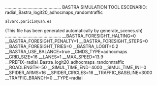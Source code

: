 .............................................
    BASTRA SIMULATION TOOL
    ESCENARIO: radial_Bastra_logit20_adhocmaps_randomtraffic

    alvaro.paricio@uah.es
(This file has been generated automatically by generate_scenes.sh)
.............................................
__BASTRA_FORESIGHT_HALTING=0
__BASTRA_FORESIGHT_PENALTY=1
__BASTRA_FORESIGHT_STEPS=0
__BASTRA_FORESIGHT_TRIES=0
__BASTRA_LOGIT=0.2
__BASTRA_USE_BALANCE=true
__CMDS_TYPE=adhocmaps
__GRID_SIZE=16
__LANES=1
__MAX_SPEED=13.9
__PREFIX=radial_Bastra_logit20_adhocmaps_randomtraffic
__ROADLENGTH=50
__SIMUL_TIME_END=4000
__SIMUL_TIME_INI=0
__SPIDER_ARMS=16
__SPIDER_CIRCLES=16
__TRAFFIC_BASELINE=3000
__TRAFFIC_BRANCH=0
__TYPE=radial

